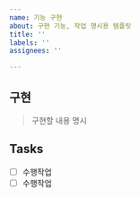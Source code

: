 ```yaml
---
name: 기능 구현
about: 구현 기능, 작업 명시용 템플릿
title: ''
labels: ''
assignees: ''

---
```


구현
---
>구현할 내용 명시

Tasks
---
- [ ] 수행작업
- [ ] 수행작업
